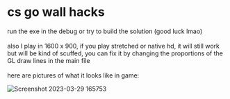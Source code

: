 # cs go wall hacks

run the exe in the debug or try to build the solution (good luck lmao)
<br>
<br>
also I play in 1600 x 900, if you play stretched or native hd, it will still work but will be kind of scuffed, you can fix it by changing the proportions of the GL draw lines in the main file
<br>
<br>
here are pictures of what it looks like in game:
<br>

![Screenshot 2023-03-29 165753](https://user-images.githubusercontent.com/108925239/228695357-010025eb-d341-4195-b788-8814e3e9ff50.png)
